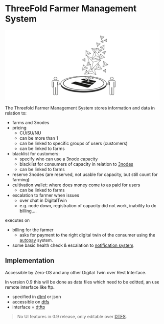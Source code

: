 # ThreeFold Farmer Management System

![](img/threefold_mgmt.png)

The Threefold Farmer Management System stores information and data in relation to:

- farms and 3nodes
- pricing
  - CU/SU/NU
  - can be more than 1
  - can be linked to specific groups of users (customers)
  - can be linked to farms
- blacklist for customers:
  - specify who can use a 3node capacity
  - blacklist for consumers of capacity in relation to [3nodes](3node)
  - can be linked to farms
- reserve 3nodes (are reserved, not usable for capacity, but still count for farming)
- cultivation wallet: where does money come to as paid for users
  - can be linked to farms
- escalation to farmer when issues
  - over chat in DigitalTwin
  - e.g. node down, registration of capacity did not work, inability to do billing,...

executes on

- billing for the farmer
  - asks for payment to the right digital twin of the consumer using the [autopay](autopay) system.
- some basic health check & escalation to [notification system](notifications).

## Implementation

Accessible by Zero-OS and any other Digital Twin over Rest Interface.

In version 0.9 this will be done as data files which need to be editted, an use remote interface like ftp.

- specified in [dtml](internet4:dtml) or json
- accessible on [dtfs](internet4:dtfs)
- interface = [dtftp](internet4:dtftp)

> No UI features in 0.9 release, only editable over [DTFS](internet4:dtfs).